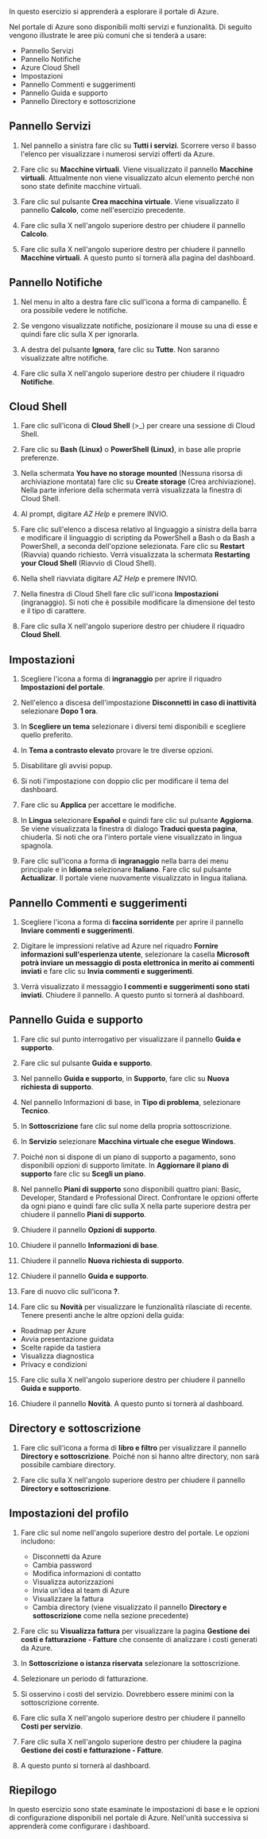 In questo esercizio si apprenderà a esplorare il portale di Azure. 

Nel portale di Azure sono disponibili molti servizi e funzionalità. Di seguito vengono illustrate le aree più comuni che si tenderà a usare:

* Pannello Servizi
* Pannello Notifiche
* Azure Cloud Shell
* Impostazioni
* Pannello Commenti e suggerimenti
* Pannello Guida e supporto
* Pannello Directory e sottoscrizione

## <a name="services-blade"></a>Pannello Servizi

1. Nel pannello a sinistra fare clic su **Tutti i servizi**. Scorrere verso il basso l'elenco per visualizzare i numerosi servizi offerti da Azure.

2. Fare clic su **Macchine virtuali**. Viene visualizzato il pannello **Macchine virtuali**. Attualmente non viene visualizzato alcun elemento perché non sono state definite macchine virtuali.

3. Fare clic sul pulsante **Crea macchina virtuale**. Viene visualizzato il pannello **Calcolo**, come nell'esercizio precedente.

4. Fare clic sulla X nell'angolo superiore destro per chiudere il pannello **Calcolo**.

5. Fare clic sulla X nell'angolo superiore destro per chiudere il pannello **Macchine virtuali**. A questo punto si tornerà alla pagina del dashboard.

## <a name="notifications-blade"></a>Pannello Notifiche

1. Nel menu in alto a destra fare clic sull'icona a forma di campanello. È ora possibile vedere le notifiche.

2. Se vengono visualizzate notifiche, posizionare il mouse su una di esse e quindi fare clic sulla X per ignorarla.

3. A destra del pulsante **Ignora**, fare clic su **Tutte**. Non saranno visualizzate altre notifiche.

4. Fare clic sulla X nell'angolo superiore destro per chiudere il riquadro **Notifiche**.

## <a name="cloud-shell"></a>Cloud Shell

1. Fare clic sull'icona di **Cloud Shell** (>_) per creare una sessione di Cloud Shell.

2. Fare clic su **Bash (Linux)** o **PowerShell (Linux)**, in base alle proprie preferenze.

3. Nella schermata **You have no storage mounted** (Nessuna risorsa di archiviazione montata) fare clic su **Create storage** (Crea archiviazione). Nella parte inferiore della schermata verrà visualizzata la finestra di Cloud Shell.

4. Al prompt, digitare *AZ Help* e premere INVIO.

5. Fare clic sull'elenco a discesa relativo al linguaggio a sinistra della barra e modificare il linguaggio di scripting da PowerShell a Bash o da Bash a PowerShell, a seconda dell'opzione selezionata. Fare clic su **Restart** (Riavvia) quando richiesto. Verrà visualizzata la schermata **Restarting your Cloud Shell** (Riavvio di Cloud Shell).

6. Nella shell riavviata digitare *AZ Help* e premere INVIO.

7. Nella finestra di Cloud Shell fare clic sull'icona **Impostazioni** (ingranaggio). Si noti che è possibile modificare la dimensione del testo e il tipo di carattere.

8. Fare clic sulla X nell'angolo superiore destro per chiudere il riquadro **Cloud Shell**.

## <a name="settings"></a>Impostazioni

1. Scegliere l'icona a forma di **ingranaggio** per aprire il riquadro **Impostazioni del portale**.

2. Nell'elenco a discesa dell'impostazione **Disconnetti in caso di inattività** selezionare **Dopo 1 ora**.

3. In **Scegliere un tema** selezionare i diversi temi disponibili e scegliere quello preferito.

4. In **Tema a contrasto elevato** provare le tre diverse opzioni.

5. Disabilitare gli avvisi popup.

6. Si noti l'impostazione con doppio clic per modificare il tema del dashboard.

7. Fare clic su **Applica** per accettare le modifiche.

8. In **Lingua** selezionare **Español** e quindi fare clic sul pulsante **Aggiorna**. Se viene visualizzata la finestra di dialogo **Traduci questa pagina**, chiuderla. Si noti che ora l'intero portale viene visualizzato in lingua spagnola.

9. Fare clic sull'icona a forma di **ingranaggio** nella barra dei menu principale e in **Idioma** selezionare **Italiano**. Fare clic sul pulsante **Actualizar**. Il portale viene nuovamente visualizzato in lingua italiana.

## <a name="feedback-blade"></a>Pannello Commenti e suggerimenti

1. Scegliere l'icona a forma di **faccina sorridente** per aprire il pannello **Inviare commenti e suggerimenti**.

2. Digitare le impressioni relative ad Azure nel riquadro **Fornire informazioni sull'esperienza utente**, selezionare la casella **Microsoft potrà inviare un messaggio di posta elettronica in merito ai commenti inviati** e fare clic su **Invia commenti e suggerimenti**.

3. Verrà visualizzato il messaggio **I commenti e suggerimenti sono stati inviati**. Chiudere il pannello. A questo punto si tornerà al dashboard.

## <a name="help-blade"></a>Pannello Guida e supporto

1. Fare clic sul punto interrogativo per visualizzare il pannello **Guida e supporto**.

2. Fare clic sul pulsante **Guida e supporto**.

3. Nel pannello **Guida e supporto**, in **Supporto**, fare clic su **Nuova richiesta di supporto**.

4. Nel pannello Informazioni di base, in **Tipo di problema**, selezionare **Tecnico**.

5. In **Sottoscrizione** fare clic sul nome della propria sottoscrizione.

6. In **Servizio** selezionare **Macchina virtuale che esegue Windows**.

7. Poiché non si dispone di un piano di supporto a pagamento, sono disponibili opzioni di supporto limitate. In **Aggiornare il piano di supporto** fare clic su **Scegli un piano**.

8. Nel pannello **Piani di supporto** sono disponibili quattro piani: Basic, Developer, Standard e Professional Direct. Confrontare le opzioni offerte da ogni piano e quindi fare clic sulla X nella parte superiore destra per chiudere il pannello **Piani di supporto**.

9. Chiudere il pannello **Opzioni di supporto**.

10. Chiudere il pannello **Informazioni di base**.

11. Chiudere il pannello **Nuova richiesta di supporto**.

12. Chiudere il pannello **Guida e supporto**.

13. Fare di nuovo clic sull'icona **?**.

14. Fare clic su **Novità** per visualizzare le funzionalità rilasciate di recente. Tenere presenti anche le altre opzioni della guida:

* Roadmap per Azure
* Avvia presentazione guidata
* Scelte rapide da tastiera
* Visualizza diagnostica
* Privacy e condizioni

15. Fare clic sulla X nell'angolo superiore destro per chiudere il pannello **Guida e supporto**.

16. Chiudere il pannello **Novità**. A questo punto si tornerà al dashboard.

## <a name="directory-and-subscription"></a>Directory e sottoscrizione

1. Fare clic sull'icona a forma di **libro e filtro** per visualizzare il pannello **Directory e sottoscrizione**. Poiché non si hanno altre directory, non sarà possibile cambiare directory.

2. Fare clic sulla X nell'angolo superiore destro per chiudere il pannello **Directory e sottoscrizione**.

## <a name="profile-settings"></a>Impostazioni del profilo

1. Fare clic sul nome nell'angolo superiore destro del portale. Le opzioni includono:

    * Disconnetti da Azure
    * Cambia password
    * Modifica informazioni di contatto
    * Visualizza autorizzazioni
    * Invia un'idea al team di Azure
    * Visualizzare la fattura
    * Cambia directory (viene visualizzato il pannello **Directory e sottoscrizione** come nella sezione precedente)

2. Fare clic su **Visualizza fattura** per visualizzare la pagina **Gestione dei costi e fatturazione - Fatture** che consente di analizzare i costi generati da Azure.

3. In **Sottoscrizione o istanza riservata** selezionare la sottoscrizione.

4. Selezionare un periodo di fatturazione.

5. Si osservino i costi del servizio. Dovrebbero essere minimi con la sottoscrizione corrente.

6. Fare clic sulla X nell'angolo superiore destro per chiudere il pannello **Costi per servizio**.

7. Fare clic sulla X nell'angolo superiore destro per chiudere la pagina **Gestione dei costi e fatturazione - Fatture**.

8. A questo punto si tornerà al dashboard.

## <a name="summary"></a>Riepilogo

In questo esercizio sono state esaminate le impostazioni di base e le opzioni di configurazione disponibili nel portale di Azure. Nell'unità successiva si apprenderà come configurare i dashboard.
